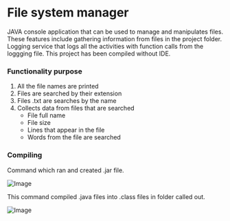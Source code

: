 
# File system manager
JAVA console application that can be used to manage and manipulates files. These features include gathering information from files in the project folder. Logging service that logs all the activities with function calls from the loggging file. This project has been compiled without IDE.

### Functionality purpose

1. All the file names are printed
2. Files are searched by their extension
3. Files .txt are searches by the name
4. Collects data from files that are searched
    - File full name
    - File size
    - Lines that appear in the file
    - Words from the file are searched

### Compiling

Command which ran and created .jar file.

![Image](./src/photos/jarphoto.PNG)


This command compiled .java files into .class files in folder called out.

![Image](./src/photos/javaccomplie.PNG)
